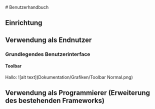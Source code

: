 # Benutzerhandbuch
## Einrichtung
## Verwendung als Endnutzer
### Grundlegendes Benutzerinterface
#### Toolbar
Hallo:
![alt text](Dokumentation/Grafiken/Toolbar Normal.png)


## Verwendung als Programmierer (Erweiterung des bestehenden Frameworks)

